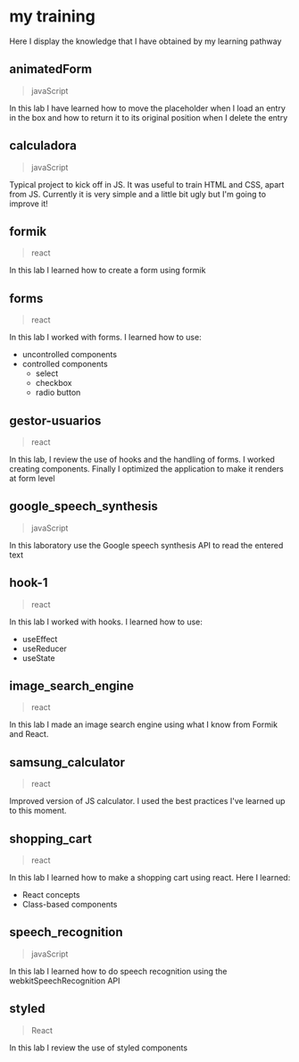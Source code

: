 # my training
Here I display the knowledge that I have obtained by my learning pathway

## animatedForm
>javaScript

In this lab I have learned how to move the placeholder when I load an entry in the box and how to return it to its original position when I delete the entry 

## calculadora
>javaScript

Typical project to kick off in JS. It was useful to train HTML and CSS, apart from JS.
Currently it is very simple and a little bit ugly but I'm going to improve it!  

## formik
> react

In this lab I learned how to create a form using formik


## forms
> react

In this lab I worked with forms. I learned how to use:


- uncontrolled components
- controlled components
    - select
    - checkbox
    - radio button

## gestor-usuarios
> react

In this lab, I review the use of hooks and the handling of forms. I worked creating components. Finally I optimized the application to make it renders at form level

## google_speech_synthesis
> javaScript

In this laboratory use the Google speech synthesis API to read the entered text


## hook-1
>react

In this lab I worked with hooks. I learned how to use:

- useEffect
- useReducer
- useState

## image_search_engine
>react

In this lab I made an image search engine using what I know from Formik and React.

## samsung_calculator
> react

Improved version of JS calculator. I used the best practices I've learned up to this moment.

## shopping_cart
> react

In this lab I learned how to make a shopping cart using react. Here I learned:

- React concepts 
- Class-based components 

## speech_recognition
> javaScript

In this lab I learned how to do speech recognition using the webkitSpeechRecognition API

## styled
> React

In this lab I review the use of styled components